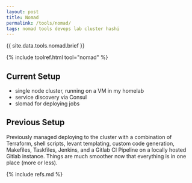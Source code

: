 ```yaml
---
layout: post
title: Nomad
permalink: /tools/nomad/
tags: nomad tools devops lab cluster hashi
---
```


{{ site.data.tools.nomad.brief }}

{% include toolref.html tool="nomad" %}

## Current Setup

- single node cluster, running on a VM in my homelab
- service discovery via Consul
- slomad for deploying jobs

## Previous Setup

Previously managed deploying to the cluster with a combination of Terraform, shell scripts, levant templating, custom code generation, Makefiles, Taskfiles, Jenkins, and a Gitlab CI Pipeline on a locally hosted Gitlab instance. Things are much smoother now that everything is in one place (more or less).

{% include refs.md %}

